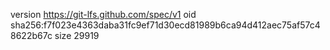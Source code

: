 version https://git-lfs.github.com/spec/v1
oid sha256:f7f023e4363daba31fc9ef71d30ecd81989b6ca94d412aec75af57c48622b67c
size 29919
